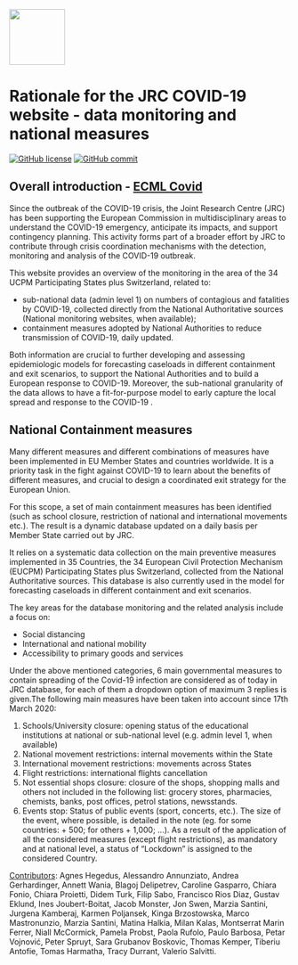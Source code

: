 <img src="https://github.com/ec-jrc/COVID-19/blob/master/logo_ce-en-quadri_JRC-01.png?raw=true" height="100" width="100"/>

# Rationale for the JRC COVID-19 website - data monitoring and national measures

[![GitHub license](https://img.shields.io/badge/License-Creative%20Commons%20Attribution%204.0%20International-blue)](https://github.com/ec-jrc/COVID-19/blob/master/LICENSE)
[![GitHub commit](https://img.shields.io/github/last-commit/ec-jrc/COVID-19)](https://github.com/ec-jrc/COVID-19/commits/master)

## Overall introduction - <a href="https://jrc-covid.azurewebsites.net/">ECML Covid</a>
Since the outbreak of the COVID-19 crisis, the Joint Research Centre (JRC) has been supporting the European Commission in multidisciplinary areas to understand the COVID-19 emergency, anticipate its impacts, and support contingency planning. This activity forms part of a broader effort by JRC to contribute through crisis coordination mechanisms with the detection, monitoring and analysis of the COVID-19 outbreak.

This website provides an overview of the monitoring in the area of the 34 UCPM Participating States plus Switzerland, related to:

* sub-national data (admin level 1) on numbers of contagious and fatalities by COVID-19, collected directly from the National Authoritative sources (National monitoring websites, when available);
* containment measures adopted by National Authorities to reduce transmission of COVID-19, daily updated.

Both information are crucial to further developing and assessing epidemiologic models for forecasting caseloads in different containment and exit scenarios, to support the National Authorities and to build a European response to COVID-19. Moreover, the sub-national granularity of the data allows to have a fit-for-purpose model to early capture the local spread and response to the COVID-19 .
## National Containment measures
Many different measures and different combinations of measures have been implemented in EU Member States and countries worldwide. It is a priority task in the fight against COVID-19 to learn about the benefits of different measures, and crucial to design a coordinated exit strategy for the European Union.

For this scope, a set of main containment measures has been identified (such as school closure, restriction of national and international movements etc.). The result is a dynamic database updated on a daily basis per Member State carried out by JRC.

It relies on a systematic data collection on the main preventive measures implemented in 35 Countries, the 34 European Civil Protection Mechanism (EUCPM) Participating States plus Switzerland, collected from the National Authoritative sources. This database is also currently used in the model for forecasting caseloads in different containment and exit scenarios.

The key areas for the database monitoring and the related analysis include a focus on:

* Social distancing
* International and national mobility
* Accessibility to primary goods and services

Under the above mentioned categories, 6 main governmental measures to contain spreading of the Covid-19 infection are considered as of today in JRC database, for each of them a dropdown option of maximum 3 replies is given.The following main measures have been taken into account since 17th March 2020:

1. Schools/University closure: opening status of the educational institutions at national or sub-national level (e.g. admin level 1, when available)
1. National movement restrictions: internal movements within the State
1. International movement restrictions: movements across States
1. Flight restrictions: international flights cancellation
1. Not essential shops closure: closure of the shops, shopping malls and others not included in the following list: grocery stores, pharmacies, chemists, banks, post offices, petrol stations, newsstands.
1. Events stop: Status of public events (sport, concerts, etc.). The size of the event, where possible, is detailed in the note (eg. for some countries: + 500; for others + 1,000; ...).
As a result of the application of all the considered measures (except flight restrictions), as mandatory and at national level, a status of “Lockdown” is assigned to the considered Country.

<u>Contributors</u>: Agnes Hegedus, Alessandro Annunziato, Andrea Gerhardinger, Annett Wania, Blagoj Delipetrev, Caroline Gasparro, Chiara Fonio, Chiara Proietti, Didem Turk, Filip Sabo, Francisco Rios Diaz, Gustav Eklund, Ines Joubert-Boitat, Jacob Monster, Jon Swen, Marzia Santini, Jurgena Kamberaj, Karmen Poljansek, Kinga Brzostowska, Marco Mastronunzio, Marzia Santini, Matina Halkia, Milan Kalas, Montserrat Marin Ferrer, Niall McCormick, Pamela Probst, Paola Rufolo, Paulo Barbosa, Petar Vojnović, Peter Spruyt, Sara Grubanov Boskovic, Thomas Kemper, Tiberiu Antofie, Tomas Harmatha, Tracy Durrant, Valerio Salvitti.
